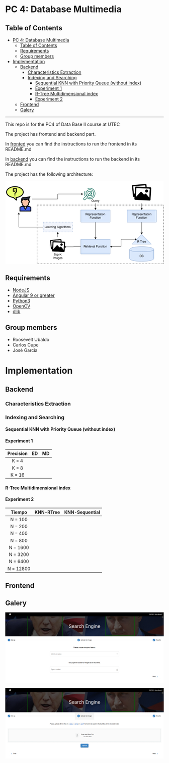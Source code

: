 # PC 4: Database Multimedia

## Table of Contents

- [PC 4: Database Multimedia](#pc-4-database-multimedia)
  - [Table of Contents](#table-of-contents)
  - [Requirements](#requirements)
  - [Group members](#group-members)
- [Implementation](#implementation)
  - [Backend](#backend)
    - [Characteristics Extraction](#characteristics-extraction)
    - [Indexing and Searching](#indexing-and-searching)
      - [Sequential KNN with Priority Queue (without index)](#sequential-knn-with-priority-queue-without-index)
      - [Experiment 1](#experiment-1)
      - [R-Tree Multidimensional index](#r-tree-multidimensional-index)
      - [Experiment 2](#experiment-2)
  - [Frontend](#frontend)
  - [Galery](#galery)

---

This repo is for the PC4 of Data Base II course at UTEC

The project has frontend and backend part.

In [fronted](front-end) you can find the instructions to run the frontend in its README.md

In [backend](back-end) you can find the instructions to run the backend in its README.md

The project has the following architecture:

![Architecture Diagram](PC4.png)

## Requirements

- [NodeJS](https://nodejs.org/es/)
- [Angular 9 or greater](https://angular.io/)
- [Python3](https://www.python.org/download/releases/3.0/)
- [OpenCV](https://opencv.org/)
- [dlib](https://pypi.org/project/dlib/)

## Group members

- Roosevelt Ubaldo
- Carlos Cupe
- José García

# Implementation

## Backend

### Characteristics Extraction

### Indexing and Searching

#### Sequential KNN with Priority Queue (without index)

#### Experiment 1

| Precision |  ED   |  MD   |
| :-------: | :---: | :---: |
|   K = 4   |       |       |
|   K = 8   |       |       |
|  K = 16   |       |       |

#### R-Tree Multidimensional index

#### Experiment 2

|  Tiempo   | KNN-RTree | KNN-Sequential |
| :-------: | :-------: | :------------: |
|  N = 100  |           |                |
|  N = 200  |           |                |
|  N = 400  |           |                |
|  N = 800  |           |                |
| N = 1600  |           |                |
| N = 3200  |           |                |
| N = 6400  |           |                |
| N = 12800 |           |                |

## Frontend

## Galery

![Set up](search-eng-1.png)

![Upload an image](search-eng-2.png)